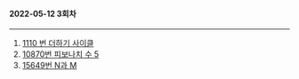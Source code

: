 ####  2022-05-12 3회차

---

1.  [1110 번 더하기 사이클  ](https://www.acmicpc.net/problem/1110)
2.  [10870번 피보나치 수 5 ](https://www.acmicpc.net/problem/10870)
3.  [15649번 N과 M ](https://www.acmicpc.net/problem/15649)
